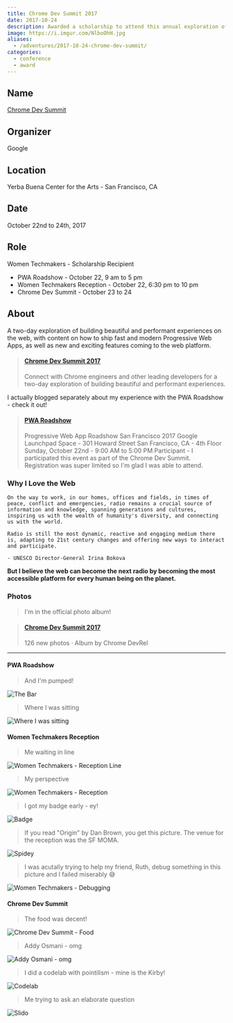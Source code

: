 ```yaml
---
title: Chrome Dev Summit 2017
date: 2017-10-24
description: Awarded a scholarship to attend this annual exploration of the latest and greatest in web.
image: https://i.imgur.com/NlboOhH.jpg
aliases:
  - /adventures/2017-10-24-chrome-dev-summit/
categories:
  - conference
  - award
---
```


## Name

[Chrome Dev Summit](https://developer.chrome.com/devsummit/)

## Organizer

Google

## Location

Yerba Buena Center for the Arts - San Francisco, CA

## Date

October 22nd to 24th, 2017

## Role

Women Techmakers - Scholarship Recipient

- PWA Roadshow - October 22, 9 am to 5 pm
- Women Techmakers Reception - October 22, 6:30 pm to 10 pm
- Chrome Dev Summit - October 23 to 24

## About

A two-day exploration of building beautiful and performant experiences on the web, with content on how to ship fast and modern Progressive Web Apps, as well as new and exciting features coming to the web platform.

<blockquote class="embedly-card"><h4><a href="https://developer.chrome.com/devsummit/">Chrome Dev Summit 2017</a></h4><p>Connect with Chrome engineers and other leading developers for a two-day exploration of building beautiful and performant experiences.</p></blockquote>
<script async src="//cdn.embedly.com/widgets/platform.js" charset="UTF-8"></script>

I actually blogged separately about my experience with the PWA Roadshow - check it out!

<blockquote class="embedly-card"><h4><a href="https://fvcproductions.com/2017/10/22/pwa-roadshow/">PWA Roadshow</a></h4><p>Progressive Web App Roadshow San Francisco 2017 Google Launchpad Space - 301 Howard Street San Francisco, CA - 4th Floor Sunday, October 22nd - 9:00 AM to 5:00 PM Participant - I participated this event as part of the Chrome Dev Summit. Registration was super limited so I'm glad I was able to attend.</p></blockquote>

### Why I Love the Web

```text
On the way to work, in our homes, offices and fields, in times of peace, conflict and emergencies, radio remains a crucial source of information and knowledge, spanning generations and cultures, inspiring us with the wealth of humanity's diversity, and connecting us with the world.

Radio is still the most dynamic, reactive and engaging medium there is, adapting to 21st century changes and offering new ways to interact and participate.

- UNESCO Director-General Irina Bokova
```

**But I believe the web can become the next radio by becoming the most accessible platform for every human being on the planet.**

### Photos

> I'm in the official photo album!

<blockquote class="embedly-card"><h4><a href="https://photos.google.com/share/AF1QipMz3dpIjH7jXP2iWFk0WG23P8sdYZZxr6-qNLtaS5nj32VvCMCmUXuoj2Ug3LxPtg?key=YmFKYU0wR1hMN3l5ZlFEcy1YY0pYR3RLRWNwQXJ3">Chrome Dev Summit 2017</a></h4><p>126 new photos · Album by Chrome DevRel</p></blockquote>

---

#### PWA Roadshow

> And I'm pumped!

![The Bar](https://i.imgur.com/VMhsM6T.jpg)

> Where I was sitting

![Where I was sitting](https://i.imgur.com/tmjYbEF.jpg)

#### Women Techmakers Reception

> Me waiting in line

![Women Techmakers - Reception Line](https://i.imgur.com/46glqAL.jpg)

> My perspective

![Women Techmakers - Reception](https://i.imgur.com/npzivjc.jpg)

> I got my badge early - ey!

![Badge](https://i.imgur.com/irZ3V1w.jpg)

> If you read "Origin" by Dan Brown, you get this picture. The venue for the reception was the SF MOMA.

![Spidey](https://i.imgur.com/MWjFLJ7.jpg)

> I was acutally trying to help my friend, Ruth, debug something in this picture and I failed miserably 😅️

![Women Techmakers - Debugging](https://i.imgur.com/iaHpCDg.jpg)

#### Chrome Dev Summit

> The food was decent!

![Chrome Dev Summit - Food](https://i.imgur.com/tlevqWj.jpg)

> Addy Osmani - omg

![Addy Osmani - omg](https://i.imgur.com/IZXkMRK.jpg)

> I did a codelab with pointilism - mine is the Kirby!

![Codelab](https://i.imgur.com/NlboOhH.jpg)

> Me trying to ask an elaborate question

![Slido](https://imgur.com/bkMo8NS.png)

